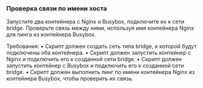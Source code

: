 
### Проверка связи по имени хоста

Запустите два контейнера с Nginx и Busybox, подключите их к сети bridge. Проверьте связь между ними, используя имя контейнера Nginx для пинга из контейнера Busybox.

Требования:
•	Скрипт должен создать сеть типа bridge, к которой будут подключены оба контейнера.
•	Скрипт должен запустить контейнер с Nginx и подключить его к созданной сети bridge.
•	Скрипт должен запустить контейнер с Busybox и подключить его к созданной сети bridge.
•	Скрипт должен выполнить пинг по имени контейнера Nginx из контейнера Busybox, чтобы проверить их связь.